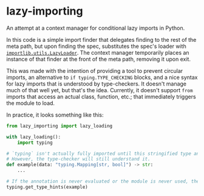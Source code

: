 # lazy-importing

An attempt at a context manager for conditional lazy imports in Python.

In this code is a simple import finder that delegates finding to the rest of the meta path, but upon finding the spec, substitutes the spec's loader with [`importlib.utils.LazyLoader`](https://docs.python.org/3.11/library/importlib.html#importlib.util.LazyLoader). The context manager temporarily places an instance of that finder at the front of the meta path, removing it upon exit.

This was made with the intention of providing a tool to prevent circular imports, an alternative to `if typing.TYPE_CHECKING` blocks, and a nice syntax for lazy imports that is understood by type-checkers. It doesn't manage much of that well yet, but that's the idea. Currently, it doesn't support `from` imports that access an actual class, function, etc.; that immediately triggers the module to load.

In practice, it looks something like this:

```py
from lazy_importing import lazy_loading

with lazy_loading():
    import typing

# `typing` isn't actually fully imported until this stringified type annotation is evaluated, i.e. `typing` is accessed in some other way.
# However, the type-checker will still understand it.
def example(data: "typing.Mapping[str, bool]") -> str:
    ...

# If the annotation is never evaluated or the module is never used, the import cost is never payed.
typing.get_type_hints(example)
```
